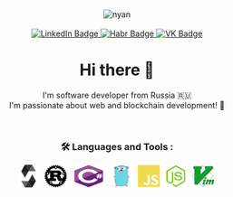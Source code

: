 <div id="header" align="center">
  <img height="100px" align="center" valign="center" src="https://raw.githubusercontent.com/NutiNaguti/nyancat-svg/07e3ee6eebc7fc15d997bc0692ba89cbb0d182a0/nyancat.svg" alt="nyan" />
  <br/>
  <br/>
  <div id="badges">
    <a href="https://www.linkedin.com/in/zhirnoff/">
      <img src="https://img.shields.io/badge/LinkedIn-blue?style=for-the-badge&logo=linkedin&logoColor=white" alt="LinkedIn Badge"/>
    </a>
    <a href="https://career.habr.com/danila-derzhavin">
      <img src="https://img.shields.io/badge/HabrCareer-6573B7?style=for-the-badge&logo=habr&logoColor=white" alt="Habr Badge"/>
    </a>
      <a href="https://vk.com/nuti.naguti">
      <img src="https://img.shields.io/badge/VKontakte-blue?style=for-the-badge&logo=vk&logoColor=white" alt="VK Badge"/>
    </a>
  </div>
</div>
  
<div align="center">
<h1>Hi there 👋</h1>
<p>
  I'm software developer from Russia 🇷🇺<br/>
  I'm passionate about web and blockchain development! 🔭
</p>
  
  <br/>
  
### :hammer_and_wrench: Languages and Tools :
<div>
  <img src="https://raw.githubusercontent.com/devicons/devicon/1119b9f84c0290e0f0b38982099a2bd027a48bf1/icons/solidity/solidity-original.svg" title="Solidity" alt="Solidity" width="40" height="40"/>&nbsp
  <img src="https://raw.githubusercontent.com/devicons/devicon/1119b9f84c0290e0f0b38982099a2bd027a48bf1/icons/rust/rust-plain.svg" title="Rust" alt="Rust" width="40" height="40" />&nbsp
  <img src="https://raw.githubusercontent.com/devicons/devicon/1119b9f84c0290e0f0b38982099a2bd027a48bf1/icons/csharp/csharp-original.svg" title="CSharp" alt="CSharp" width="60px" height="40" width="40"/>&nbsp
  <img src="https://github.com/devicons/devicon/blob/master/icons/go/go-original.svg" width="40" height="40" />&nbsp
  <img src="https://raw.githubusercontent.com/devicons/devicon/1119b9f84c0290e0f0b38982099a2bd027a48bf1/icons/javascript/javascript-plain.svg" width="40" height="40" />&nbsp
  <img src="https://raw.githubusercontent.com/devicons/devicon/1119b9f84c0290e0f0b38982099a2bd027a48bf1/icons/nodejs/nodejs-plain.svg" width="40" height="40" />&nbsp
  <img src="https://raw.githubusercontent.com/devicons/devicon/1119b9f84c0290e0f0b38982099a2bd027a48bf1/icons/vim/vim-plain.svg" width="40" height="40" />&nbsp
</div>
</div>
